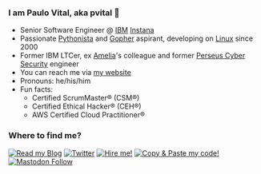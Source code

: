 ### I am Paulo Vital, aka pvital 👋

<!--
**pvital/pvital** is a ✨ _special_ ✨ repository because its `README.md` (this file) appears on your GitHub profile.
-->

- Senior Software Engineer @ [IBM][] [Instana][]
- Passionate [Pythonista][] and [Gopher][] aspirant, developing on [Linux][] since 2000
- Former IBM LTCer, ex [Amelia][]'s colleague and former [Perseus Cyber Security][] engineer
- You can reach me via [my website][]
- Pronouns: he/his/him
- Fun facts:
  * Certified ScrumMaster® (CSM®)
  * Certified Ethical Hacker® (CEH®)
  * AWS Certified Cloud Practitioner®

### Where to find me?
[![Read my Blog](https://img.shields.io/badge/Blog-%2312100E.svg?&style=flat&logo=wordpress&logoColor=white)](https://pvital.wordpress.com)
[![Twitter](https://img.shields.io/badge/Twitter-%231DA1F2.svg?&style=flat&logo=twitter&logoColor=white)](https://twitter.com/prpvital)
[![Hire me!](https://img.shields.io/badge/LinkedIn-%230077B5.svg?&style=flat&logo=linkedin&logoColor=white)](https://www.linkedin.com/in/pvital)
[![Copy & Paste my code!](https://img.shields.io/badge/GitHub-%2312100E.svg?&style=flat&logo=Github&logoColor=white)](https://github.com/pvital)
[![Mastodon Follow](https://img.shields.io/mastodon/follow/109310147084896498?domain=https%3A%2F%2Ffosstodon.org&style=social)](https://fosstodon.org/@pvital)

[my website]: https://pvital.dev "pvital.dev"
[Perseus Cyber Security]: https://www.perseus.de/en "Perseus Cyber Security"
[IBM]: https://www.ibm.com "IBM"
[Amelia]: https://amelia.ai "Amelia"
[Pythonista]: https://www.python.org/ "Python"
[Gopher]: https://go.dev/ "Golang"
[Linux]: https://www.debian.org/ "Debian"
[Instana]: https://www.instana.com/ "Instana"
